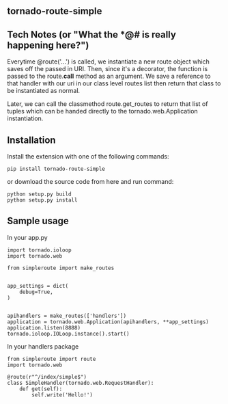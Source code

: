 tornado-route-simple
-------------

Tech Notes (or "What the *@# is really happening here?")
--------------------------------------------------------

Everytime @route('...') is called, we instantiate a new route object which
saves off the passed in URI.  Then, since it's a decorator, the function is
passed to the route.__call__ method as an argument.  We save a reference to
that handler with our uri in our class level routes list then return that
class to be instantiated as normal.

Later, we can call the classmethod route.get_routes to return that list of
tuples which can be handed directly to the tornado.web.Application
instantiation.

Installation
------------
Install the extension with one of the following commands:

	pip install tornado-route-simple

or download the source code from here and run command:

	python setup.py build
	python setup.py install


Sample usage
-------------
In your app.py

    import tornado.ioloop
    import tornado.web

    from simpleroute import make_routes


    app_settings = dict(
        debug=True,
    )


    apihandlers = make_routes(['handlers'])
    application = tornado.web.Application(apihandlers, **app_settings)
    application.listen(8888)
    tornado.ioloop.IOLoop.instance().start()


In your handlers package
    
    from simpleroute import route
    import tornado.web

    @route(r"^/index/simple$")
    class SimpleHandler(tornado.web.RequestHandler):
        def get(self):
            self.write('Hello!')